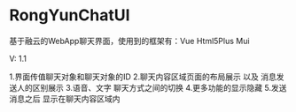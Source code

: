 # RongYunChatUI
基于融云的WebApp聊天界面，使用到的框架有：Vue Html5Plus Mui



V: 1.1

1.界面传值聊天对象和聊天对象的ID
2.聊天内容区域页面的布局展示 以及 消息发送人的区别展示
3.语音、文字 聊天方式之间的切换
4.更多功能的显示隐藏
5.发送消息之后 显示在聊天内容区域内

